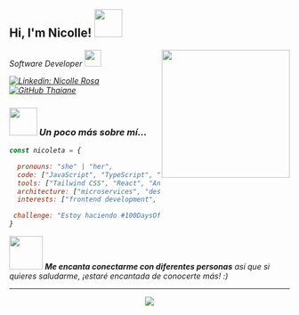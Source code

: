 <h2> Hi, I'm Nicolle! <img src="https://media.giphy.com/media/mGcNjsfWAjY5AEZNw6/giphy.gif" width="50"></h2>
<img align='right' src="https://media.giphy.com/media/ieyl9zmCjO4b4t6qoY/giphy.gif" width="230">
<p><em>Software Developer <img src="https://media.giphy.com/media/fYSnHlufseco8Fh93Z/giphy.gif" width="30">

[![Linkedin: Nicolle Rosa](https://img.shields.io/badge/-NicolleRosa-blue?style=flat-square&logo=Linkedin&logoColor=white&link=https://www.linkedin.com/in/nicolle-rosa/)](https://www.linkedin.com/in/nicolle-rosa/)
[![GitHub Thaiane](https://img.shields.io/github/followers/Nicoleta0c?label=follow&style=social)](https://github.com/Nicoleta0c)


### <img src="https://media.giphy.com/media/VgCDAzcKvsR6OM0uWg/giphy.gif" width="50"> Un poco más sobre mí...  

```javascript
const nicoleta = {

  pronouns: "she" | "her",
  code: ["JavaScript", "TypeScript", "Java", "C#", "HTML", "CSS"],
  tools: ["Tailwind CSS", "React", "Angular", "Node.js", "Docker", "Git", "SQL"],
  architecture: ["microservices", "design pattern"],
  interests: ["frontend development", "backend development"],

 challenge: "Estoy haciendo #100DaysOfCode enfocado en c#"
}
```

<img src="https://media.giphy.com/media/LnQjpWaON8nhr21vNW/giphy.gif" width="60"> <em><b>Me encanta conectarme con diferentes personas</b> así que si quieres saludarme, ¡estaré encantada de conocerte más!</b> :)</em>

---

<p align="center"><img src="https://i.giphy.com/RThN0hOS2GO4M.gif" /></p>

